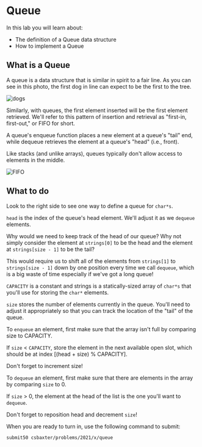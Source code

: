 # Queue

In this lab you will learn about:

- The definition of a Queue data structure
- How to implement a Queue

## What is a Queue

A queue is a data structure that is similar in spirit to a fair line. As you can see in this photo, the first dog in line can expect to be the first to the tree.

![dogs](https://raw.githubusercontent.com/csbaxter/tutorials/2020/queue/dogs.jpg)

Similarly, with queues, the first element inserted will be the first element retrieved. We'll refer to this pattern of insertion and retrieval as "first-in, first-out," or FIFO for short.


A queue's enqueue function places a new element at a queue's "tail" end, while dequeue retrieves the element at a queue's "head" (i.e., front).

Like stacks (and unlike arrays), queues typically don't allow access to elements in the middle.

![FIFO](https://raw.githubusercontent.com/csbaxter/tutorials/2020/queue/fifo.jpg)

## What to do

Look to the right side to see one way to define a queue for `char*s`.


`head` is the index of the queue's head element. We'll adjust it as we `dequeue` elements.

Why would we need to keep track of the head of our queue? Why not simply consider the element at `strings[0]` to be the head and the element at `strings[size - 1]` to be the tail?

This would require us to shift all of the elements from `strings[1]` to `strings[size - 1]` down by one position every time we call `dequeue`, which is a big waste of time especially if we've got a long queue!

`CAPACITY` is a constant and strings is a statically-sized array of `char*s` that you'll use for storing the `char*` elements.

`size` stores the number of elements currently in the queue. You'll need to adjust it appropriately so that you can track the location of the "tail" of the queue.

To `enqueue` an element, first make sure that the array isn't full by comparing size to CAPACITY.

If `size` < `CAPACITY`, store the element in the next available open slot, which should be at index [(head + size) % CAPACITY].

Don't forget to increment size!

To `dequeue` an element, first make sure that there are elements in the array by comparing `size` to 0.

If `size` > 0, the element at the head of the list is the one you'll want to `dequeue`.

Don't forget to reposition head and decrement `size`!

When you are ready to turn in, use the following command to submit:

`submit50 csbaxter/problems/2021/x/queue`
